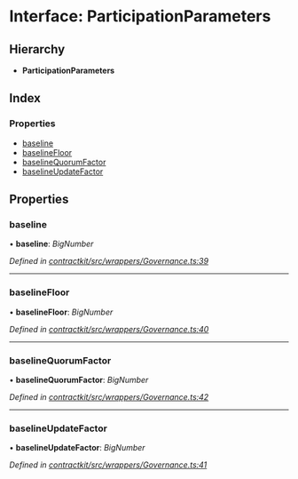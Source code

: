 # Interface: ParticipationParameters

## Hierarchy

* **ParticipationParameters**

## Index

### Properties

* [baseline](_contractkit_src_wrappers_governance_.participationparameters.md#baseline)
* [baselineFloor](_contractkit_src_wrappers_governance_.participationparameters.md#baselinefloor)
* [baselineQuorumFactor](_contractkit_src_wrappers_governance_.participationparameters.md#baselinequorumfactor)
* [baselineUpdateFactor](_contractkit_src_wrappers_governance_.participationparameters.md#baselineupdatefactor)

## Properties

###  baseline

• **baseline**: *BigNumber*

*Defined in [contractkit/src/wrappers/Governance.ts:39](https://github.com/celo-org/celo-monorepo/blob/master/packages/contractkit/src/wrappers/Governance.ts#L39)*

___

###  baselineFloor

• **baselineFloor**: *BigNumber*

*Defined in [contractkit/src/wrappers/Governance.ts:40](https://github.com/celo-org/celo-monorepo/blob/master/packages/contractkit/src/wrappers/Governance.ts#L40)*

___

###  baselineQuorumFactor

• **baselineQuorumFactor**: *BigNumber*

*Defined in [contractkit/src/wrappers/Governance.ts:42](https://github.com/celo-org/celo-monorepo/blob/master/packages/contractkit/src/wrappers/Governance.ts#L42)*

___

###  baselineUpdateFactor

• **baselineUpdateFactor**: *BigNumber*

*Defined in [contractkit/src/wrappers/Governance.ts:41](https://github.com/celo-org/celo-monorepo/blob/master/packages/contractkit/src/wrappers/Governance.ts#L41)*
